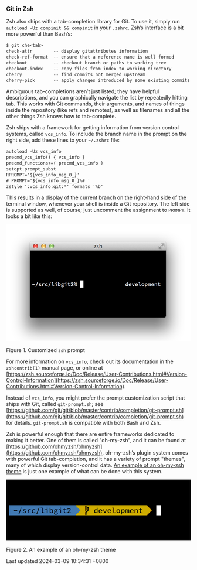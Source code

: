 ### Git in Zsh

Zsh also ships with a tab-completion library for Git. To use it, simply
run `autoload -Uz compinit && compinit` in your `.zshrc`. Zsh’s
interface is a bit more powerful than Bash’s:

```shell
$ git che<tab>
check-attr        -- display gitattributes information
check-ref-format  -- ensure that a reference name is well formed
checkout          -- checkout branch or paths to working tree
checkout-index    -- copy files from index to working directory
cherry            -- find commits not merged upstream
cherry-pick       -- apply changes introduced by some existing commits
```

Ambiguous tab-completions aren’t just listed; they have helpful
descriptions, and you can graphically navigate the list by repeatedly
hitting tab. This works with Git commands, their arguments, and names of
things inside the repository (like refs and remotes), as well as
filenames and all the other things Zsh knows how to tab-complete.

Zsh ships with a framework for getting information from version control
systems, called `vcs_info`. To include the branch name in the prompt on
the right side, add these lines to your `~/.zshrc` file:

```shell
autoload -Uz vcs_info
precmd_vcs_info() { vcs_info }
precmd_functions+=( precmd_vcs_info )
setopt prompt_subst
RPROMPT='${vcs_info_msg_0_}'
# PROMPT='${vcs_info_msg_0_}%# '
zstyle ':vcs_info:git:*' formats '%b'
```

This results in a display of the current branch on the right-hand side
of the terminal window, whenever your shell is inside a Git repository.
The left side is supported as well, of course; just uncomment the
assignment to `PROMPT`. It looks a bit like this:

![Customized \`zsh\` prompt](../../../../images/zsh-prompt.png)

Figure 1. Customized `zsh` prompt

For more information on `vcs_info`, check out its documentation in the
`zshcontrib(1)` manual page, or online at
[https://zsh.sourceforge.io/Doc/Release/User-Contributions.html#Version-Control-Information](https://zsh.sourceforge.io/Doc/Release/User-Contributions.html#Version-Control-Information).

Instead of `vcs_info`, you might prefer the prompt customization script
that ships with Git, called `git-prompt.sh`; see
[https://github.com/git/git/blob/master/contrib/completion/git-prompt.sh](https://github.com/git/git/blob/master/contrib/completion/git-prompt.sh)
for details. `git-prompt.sh` is compatible with both Bash and Zsh.

Zsh is powerful enough that there are entire frameworks dedicated to
making it better. One of them is called "oh-my-zsh", and it can be found
at
[https://github.com/ohmyzsh/ohmyzsh](https://github.com/ohmyzsh/ohmyzsh).
oh-my-zsh’s plugin system comes with powerful Git tab-completion, and it
has a variety of prompt "themes", many of which display version-control
data. [An example of an oh-my-zsh theme](#oh_my_zsh_git) is just one
example of what can be done with this system.

![An example of an oh-my-zsh theme](../../../../images/zsh-oh-my.png)

Figure 2. An example of an oh-my-zsh theme

Last updated 2024-03-09 10:34:31 +0800
